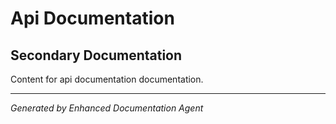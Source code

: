 # Api Documentation

## Secondary Documentation
Content for api documentation documentation.

---

*Generated by Enhanced Documentation Agent*
